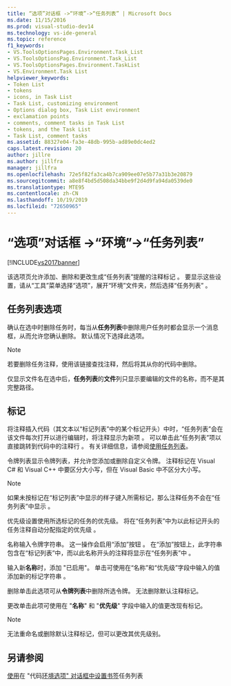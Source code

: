```yaml
---
title: “选项”对话框 ->“环境”->“任务列表” | Microsoft Docs
ms.date: 11/15/2016
ms.prod: visual-studio-dev14
ms.technology: vs-ide-general
ms.topic: reference
f1_keywords:
- VS.ToolsOptionsPages.Environment.Task_List
- VS.ToolsOptionsPag.Environment.Task_List
- VS.ToolsOptionsPages.Environment.TaskList
- VS.Environment.Task List
helpviewer_keywords:
- Token List
- tokens
- icons, in Task List
- Task List, customizing environment
- Options dialog box, Task List environment
- exclamation points
- comments, comment tasks in Task List
- tokens, and the Task List
- Task List, comment tasks
ms.assetid: 88327e04-fa3e-48db-995b-ad89e0dc4ed2
caps.latest.revision: 20
author: jillre
ms.author: jillfra
manager: jillfra
ms.openlocfilehash: 72e5f82fa3ca4b7ca909ee07e5b77a31b3e20879
ms.sourcegitcommit: a8e8f4bd5d508da34bbe9f2d4d9fa94da0539de0
ms.translationtype: MTE95
ms.contentlocale: zh-CN
ms.lasthandoff: 10/19/2019
ms.locfileid: "72650965"
---
```

# <a name="task-list-environment-options-dialog-box"></a>“选项”对话框 ->“环境”->“任务列表”
[!INCLUDE[vs2017banner](../../includes/vs2017banner.md)]

该选项页允许添加、删除和更改生成“任务列表”提醒的注释标记  。 要显示这些设置，请从“工具”菜单选择“选项”，展开“环境”文件夹，然后选择“任务列表”     。

## <a name="task-list-options"></a>任务列表选项
 确认在选中时删除任务时，每当从**任务列表**中删除用户任务时都会显示一个消息框，从而允许您确认删除。 默认情况下选择此选项。

> [!NOTE]
> 若要删除任务注释，使用该链接查找注释，然后将其从你的代码中删除。

 仅显示文件名在选中后，**任务列表**的**文件**列只显示要编辑的文件的名称，而不是其完整路径。

## <a name="tokens"></a>标记
 将注释插入代码（其文本以“标记列表”中的某个标记开头）中时，“任务列表”会在该文件每次打开以进行编辑时，将注释显示为新项   。 可以单击此“任务列表”项以直接跳转到代码中的注释行  。 有关详细信息，请参阅[使用任务列表](../../ide/using-the-task-list.md)。

 令牌列表显示令牌列表，并允许您添加或删除自定义令牌。 注释标记在 Visual C# 和 Visual C++ 中要区分大小写，但在 Visual Basic 中不区分大小写。

> [!NOTE]
> 如果未按标记在“标记列表”中显示的样子键入所需标记，那么注释任务不会在“任务列表”中显示   。

 优先级设置使用所选标记的任务的优先级。 将在“任务列表”中为以此标记开头的任务注释自动分配指定的优先级  。

 名称输入令牌字符串。 这一操作会启用“添加”按钮  。 在“添加”按钮上，此字符串包含在“标记列表”中，而以此名称开头的注释将显示在“任务列表”中    。

 输入新**名称**时，添加 "已启用"。 单击可使用在“名称”和“优先级”字段中输入的值添加新的标记字符串   。

 删除单击此选项可从**令牌列表**中删除所选令牌。 无法删除默认注释标记。

 更改单击此项可使用在 "**名称**" 和 "**优先级**" 字段中输入的值更改现有标记。

> [!NOTE]
> 无法重命名或删除默认注释标记，但可以更改其优先级别。

## <a name="see-also"></a>另请参阅
 [使用](../../ide/using-the-task-list.md)在 "代码[环境选项" 对话框](../../ide/reference/environment-options-dialog-box.md)[中设置书签](../../ide/setting-bookmarks-in-code.md)任务列表
